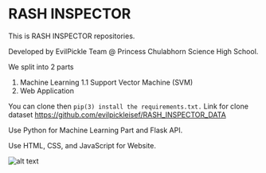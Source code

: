 # RASH INSPECTOR

This is RASH INSPECTOR repositories.

Developed by EvilPickle Team @ Princess Chulabhorn Science High School.

We split into 2 parts

1. Machine Learning
    1.1 Support Vector Machine (SVM)
2. Web Application

You can clone then ```pip(3) install the requirements.txt.```
Link for clone dataset https://github.com/evilpickleisef/RASH_INSPECTOR_DATA    

Use Python for Machine Learning Part and Flask API.

Use HTML, CSS, and JavaScript for Website.

![alt text](https://github.com/filmer2002/RASH_INSPECTOR/blob/master/HOME.png)
